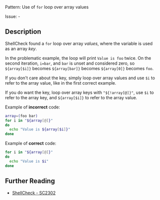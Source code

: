 Pattern: Use of `for` loop over array values

Issue: -

## Description

ShellCheck found a `for` loop over array *values*, where the variable is used as an array *key*. 

In the problematic example, the loop will print `Value is foo` twice. On the second iteration, `i=bar`, and `bar` is unset and considered zero, so `${array[$i]}` becomes `${array[bar]}` becomes `${array[0]}` becomes `foo`.

If you don't care about the key, simply loop over array values and use `$i` to refer to the array value, like in the first correct example.

If you do want the key, loop over array keys with `"${!array[@]}"`, use `$i` to refer to the array key, and `${array[$i]}` to refer to the array value.

Example of **incorrect** code:

```sh
array=(foo bar)
for i in "${array[@]}"
do
  echo "Value is ${array[$i]}"
done
```

Example of **correct** code:

```sh
for i in "${array[@]}"
do
  echo "Value is $i"
done

```

## Further Reading

* [ShellCheck - SC2302](https://github.com/koalaman/shellcheck/wiki/SC2302)
